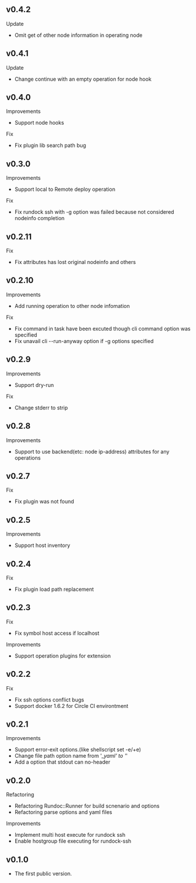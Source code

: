 ## v0.4.2

Update

- Omit get of other node information in operating node

## v0.4.1

Update

- Change continue with an empty operation for node hook

## v0.4.0

Improvements

- Support node hooks

Fix

- Fix plugin lib search path bug

## v0.3.0

Improvements

- Support local to Remote deploy operation

Fix

- Fix rundock ssh with -g option was failed because not considered nodeinfo completion

## v0.2.11

Fix

- Fix attributes has lost original nodeinfo and others

## v0.2.10

Improvements

- Add running operation to other node infomation

Fix

- Fix command in task have been excuted though cli command option was specified
- Fix unavail cli --run-anyway option if -g options specified

## v0.2.9

Improvements

- Support dry-run

Fix

- Change stderr to strip

## v0.2.8

Improvements

- Support to use backend(etc: node ip-address) attributes for any operations

## v0.2.7

Fix

- Fix plugin was not found

## v0.2.5

Improvements

- Support host inventory

## v0.2.4

Fix

- Fix plugin load path replacement

## v0.2.3

Fix

- Fix symbol host access if localhost

Improvements

- Support operation plugins for extension

## v0.2.2

Fix

- Fix ssh options conflict bugs
- Support docker 1.6.2 for Circle CI environtment

## v0.2.1

Improvements

- Support error-exit options.(like shellscript set -e/+e)
- Change file path option name from '*_yaml' to '*'
- Add a option that stdout can no-header

## v0.2.0

Refactoring

- Refactoring Rundoc::Runner for build scnenario and options
- Refactoring parse options and yaml files

Improvements

- Implement multi host execute for rundock ssh
- Enable hostgroup file executing for rundock-ssh

## v0.1.0

- The first public version.
